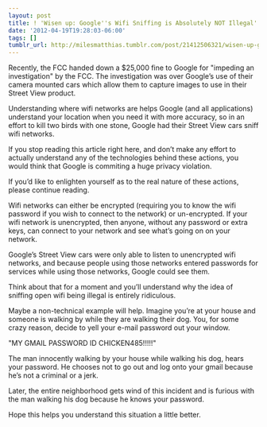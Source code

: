 ```yaml
---
layout: post
title: ! 'Wisen up: Google''s Wifi Sniffing is Absolutely NOT Illegal'
date: '2012-04-19T19:28:03-06:00'
tags: []
tumblr_url: http://milesmatthias.tumblr.com/post/21412506321/wisen-up-googles-wifi-sniffing-is-absolutely-not
---
```

Recently, the FCC handed down a $25,000 fine to Google for "impeding an investigation" by the FCC. The investigation was over Google’s use of their camera mounted cars which allow them to capture images to use in their Street View product.

Understanding where wifi networks are helps Google (and all applications) understand your location when you need it with more accuracy, so in an effort to kill two birds with one stone, Google had their Street View cars sniff wifi networks.

If you stop reading this article right here, and don’t make any effort to actually understand any of the technologies behind these actions, you would think that Google is commiting a huge privacy violation.

If you’d like to enlighten yourself as to the real nature of these actions, please continue reading.

Wifi networks can either be encrypted (requiring you to know the wifi password if you wish to connect to the network) or un-encrypted. If your wifi network is unencrypted, then anyone, without any password or extra keys, can connect to your network and see what’s going on on your network.

Google’s Street View cars were only able to listen to unencrypted wifi networks, and because people using those networks entered passwords for services while using those networks, Google could see them.

Think about that for a moment and you’ll understand why the idea of sniffing open wifi being illegal is entirely ridiculous.

Maybe a non-technical example will help. Imagine you’re at your house and someone is walking by while they are walking their dog. You, for some crazy reason, decide to yell your e-mail password out your window.

"MY GMAIL PASSWORD ID CHICKEN485!!!!!"

The man innocently walking by your house while walking his dog, hears your password. He chooses not to go out and log onto your gmail because he’s not a criminal or a jerk.

Later, the entire neighborhood gets wind of this incident and is furious with the man walking his dog because he knows your password.

Hope this helps you understand this situation a little better.
